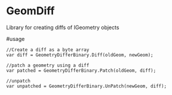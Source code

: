 # GeomDiff

Library for creating diffs of IGeometry objects


#usage

```
//Create a diff as a byte array
var diff = GeometryDifferBinary.Diff(oldGeom, newGeom);

//patch a geometry using a diff
var patched = GeometryDifferBinary.Patch(oldGeom, diff); 

//unpatch
var unpatched = GeometryDifferBinary.UnPatch(newGeom, diff);
```
